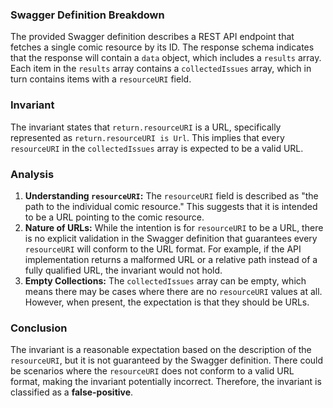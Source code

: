### Swagger Definition Breakdown
The provided Swagger definition describes a REST API endpoint that fetches a single comic resource by its ID. The response schema indicates that the response will contain a `data` object, which includes a `results` array. Each item in the `results` array contains a `collectedIssues` array, which in turn contains items with a `resourceURI` field.

### Invariant
The invariant states that `return.resourceURI` is a URL, specifically represented as `return.resourceURI is Url`. This implies that every `resourceURI` in the `collectedIssues` array is expected to be a valid URL.

### Analysis
1. **Understanding `resourceURI`:** The `resourceURI` field is described as "the path to the individual comic resource." This suggests that it is intended to be a URL pointing to the comic resource.
2. **Nature of URLs:** While the intention is for `resourceURI` to be a URL, there is no explicit validation in the Swagger definition that guarantees every `resourceURI` will conform to the URL format. For example, if the API implementation returns a malformed URL or a relative path instead of a fully qualified URL, the invariant would not hold.
3. **Empty Collections:** The `collectedIssues` array can be empty, which means there may be cases where there are no `resourceURI` values at all. However, when present, the expectation is that they should be URLs.

### Conclusion
The invariant is a reasonable expectation based on the description of the `resourceURI`, but it is not guaranteed by the Swagger definition. There could be scenarios where the `resourceURI` does not conform to a valid URL format, making the invariant potentially incorrect. Therefore, the invariant is classified as a **false-positive**.
